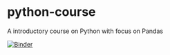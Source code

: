 # python-course
A introductory course on Python with focus on Pandas

[![Binder](https://mybinder.org/badge_logo.svg)](https://mybinder.org/v2/gh/nixder/python-course.git/master?filepath=index.ipynb)
